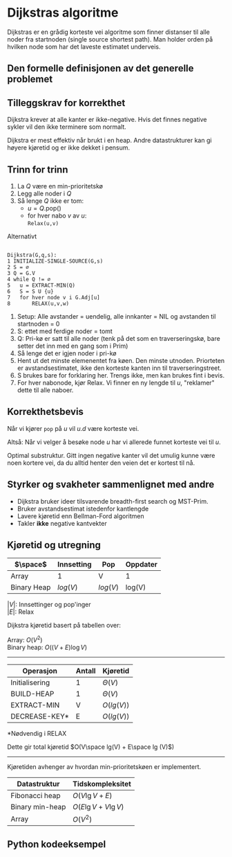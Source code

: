 # Dijkstras algoritme
<!-- [J11] Forstå Dijkstra -->

<!-- 
1. Kjenne den formelle definisjonen av det generelle problemet den løser
2. Kjenne til eventuelle tilleggskrav den stiller for å være korrekt
3. Vite hvordan den oppfører seg; kunne utføre algoritmen, trinn for trinn!
4. Forstå korrekthetsbeviset; hvordan og hvorfor virker algoritmen egentlig?
5. Kjenne til eventuelle styrker eller svakheter, sammenlignet med andre
6. Kjenne kjøretidene under ulike omstendigheter, og forstå utregningen
-->

Dijkstras er en grådig korteste vei algoritme som finner distanser til alle noder fra startnoden (single source shortest path). Man holder orden på hvilken node som har det laveste estimatet underveis.

## Den formelle definisjonen av det generelle problemet
<!-- Et problem er relasjonen mellom input og output -->

## Tilleggskrav for korrekthet
<!-- Korrekhet: algoritmer virker, gir det svaret den skal -->
<!-- Eks: Binary search må ha en sortert liste -->

Dijkstra krever at alle kanter er ikke-negative. Hvis det finnes negative sykler vil den ikke terminere som normalt.

Dijkstra er mest effektiv når brukt i en heap. Andre datastrukturer kan gi høyere kjøretid og er ikke dekket i pensum.

## Trinn for trinn
<!-- Pseudokode med forklaring -->
1. La $Q$ være en min-prioritetskø
2. Legg alle noder i $Q$
3. Så lenge $Q$ ikke er tom:
    - $u = Q$.pop()
    - for hver nabo $v$ av $u$:  
    `Relax(u,v)`

Alternativt

```pseudo

Dijkstra(G,q,s):
1 INITIALIZE-SINGLE-SOURCE(G,s)
2 S = ∅
3 Q = G.V
4 while Q != ∅
5   u = EXTRACT-MIN(Q)
6   S = S U {u}
7   for hver node v i G.Adj[u]
8       RELAX(u,v,w)

```

1. Setup: Alle avstander = uendelig, alle innkanter = NIL og avstanden til startnoden = 0
2. S: ettet med ferdige noder = tomt
3. Q: Pri-kø er satt til alle noder (tenk på det som en traverseringskø, bare setter det inn med en gang som i Prim)
4. Så lenge det er igjen noder i pri-kø
5. Hent ut det minste elemenentet fra køen. Den minste utnoden. Priorteten er avstandsestimatet, ikke den korteste kanten inn til traverseringstreet.
6. S brukes bare for forklaring her. Trengs ikke, men kan brukes fint i bevis.
7. For hver nabonode, kjør Relax. Vi finner en ny lengde til $u$, "reklamer" dette til alle naboer.

## Korrekthetsbevis

Når vi kjører `pop` på $u$ vil $u.d$ være korteste vei.

Altså: Når vi velger å besøke node $u$ har vi allerede funnet korteste vei til $u$.

Optimal substruktur. Gitt ingen negative kanter vil det umulig kunne være noen kortere vei, da du alltid henter den veien det er kortest til nå.

## Styrker og svakheter sammenlignet med andre

- Dijkstra bruker ideer tilsvarende breadth-first search og MST-Prim.
- Bruker avstandsestimat istedenfor kantlengde
- Lavere kjøretid enn Bellman-Ford algoritmen
- Takler **ikke** negative kantvekter

## Kjøretid og utregning
<!-- Under ulike omstendigheter -->

$\space$ | Innsetting | Pop | Oppdater
 -|----------|----------|---------
 Array | 1 | V | 1
 Binary Heap | $log(V)$ | $log(V)$ | log(V)

$|V|$: Innsettinger og pop'inger  
$|E|$: Relax

Dijkstra kjøretid basert på tabellen over:

Array: $O(V^2)$  
Binary heap: $O((V+E)\log V)$

------

Operasjon | Antall | Kjøretid
----------|----------|---------
Initialisering | 1 | $\Theta(V)$
BUILD-HEAP | 1 | $\Theta(V)$
EXTRACT-MIN | V | $O(lg(V))$
DECREASE-KEY* | E | $O(lg(V))$

*Nødvendig i RELAX

Dette gir total kjøretid $O(V\space lg(V) + E\space lg (V)$)

------

Kjøretiden avhenger av hvordan min-prioritetskøen er implementert.

Datastruktur | Tidskompleksitet
---------|----------
Fibonacci heap | $O(V\lg V + E)$
Binary min-heap | $O(E\lg V + V\lg V)$
Array | $O(V^2)$

## Python kodeeksempel
